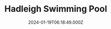 ---
date: 2024-01-19T06:18:49.000Z
title: Hadleigh Swimming Pool
latitude: 52.04454122139633
longitude: 0.9586564785024496
category: checkin
---
